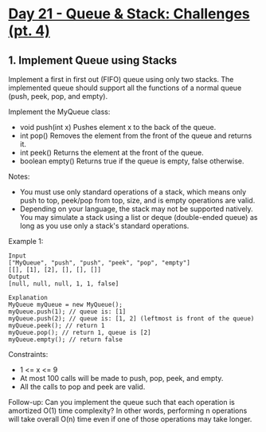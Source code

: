 #  [Day 21 - Queue & Stack: Challenges (pt. 4)](https://leetcode.com/explore/learn/card/queue-stack/239/conclusion/)

## 1. Implement Queue using Stacks

Implement a first in first out (FIFO) queue using only two stacks. The implemented queue should support all the functions of a normal queue (push, peek, pop, and empty).

Implement the MyQueue class:

* void push(int x) Pushes element x to the back of the queue.
* int pop() Removes the element from the front of the queue and returns it.
* int peek() Returns the element at the front of the queue.
* boolean empty() Returns true if the queue is empty, false otherwise.

Notes:

* You must use only standard operations of a stack, which means only push to top, peek/pop from top, size, and is empty operations are valid.
* Depending on your language, the stack may not be supported natively. You may simulate a stack using a list or deque (double-ended queue) as long as you use only a stack's standard operations.
 
 Example 1:
 ```
 Input
["MyQueue", "push", "push", "peek", "pop", "empty"]
[[], [1], [2], [], [], []]
Output
[null, null, null, 1, 1, false]

Explanation
MyQueue myQueue = new MyQueue();
myQueue.push(1); // queue is: [1]
myQueue.push(2); // queue is: [1, 2] (leftmost is front of the queue)
myQueue.peek(); // return 1
myQueue.pop(); // return 1, queue is [2]
myQueue.empty(); // return false
```

Constraints:

* 1 <= x <= 9
* At most 100 calls will be made to push, pop, peek, and empty.
* All the calls to pop and peek are valid.

Follow-up: Can you implement the queue such that each operation is amortized O(1) time complexity? In other words, performing n operations will take overall O(n) time even if one of those operations may take longer.
